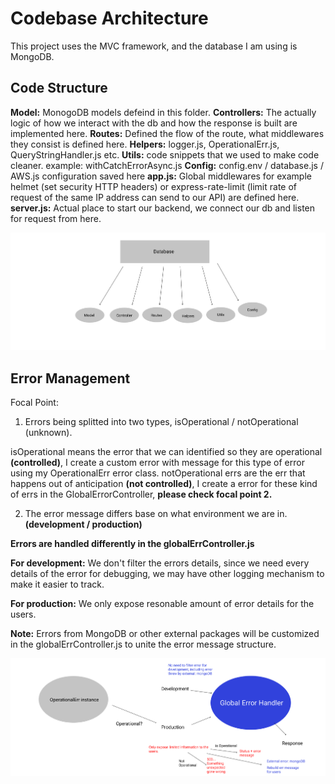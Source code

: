 # Codebase Architecture

This project uses the MVC framework, and the database I am using is MongoDB.

## Code Structure

**Model:** MonogoDB models defeind in this folder.
**Controllers:** The actually logic of how we interact with the db and how the response is built are implemented here.
**Routes:** Defined the flow of the route, what middlewares they consist is defined here.
**Helpers:** logger.js, OperationalErr.js, QueryStringHandler.js etc.
**Utils:** code snippets that we used to make code cleaner. example: withCatchErrorAsync.js
**Config:** config.env / database.js / AWS.js configuration saved here
**app.js:** Global middlewares for example helmet (set security HTTP headers) or express-rate-limit (limit rate of request of the same IP address can send to our API) are defined here.
**server.js:** Actual place to start our backend, we connect our db and listen for request from here.

![GitHub Logo](/readMe/code_structure.png) 


## Error Management

Focal Point:
1) Errors being splitted into two types, isOperational / notOperational (unknown).

isOperational means the error that we can identified so they are operational **(controlled)**, I create a custom error with message for this type of error using my OperationalErr error class.
notOperational errs are the err that happens out of anticipation **(not controlled)**, I create a error for these kind of errs in the GlobalErrorController, **please check focal point 2.**
   
2) The error message differs base on what environment we are in. **(development / production)**

**Errors are handled differently in the globalErrController.js**

**For development:** We don't filter the errors details, since we need every details of the error for debugging, we may have other logging mechanism to make it easier to track.

**For production:** We only expose resonable amount of error details for the users.

**Note:** Errors from MongoDB or other external packages will be customized in the globalErrController.js to unite the error message structure.

![GitHub Logo](/readMe/error_handling.png) 
